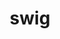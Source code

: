 ---
title: "swig"
layout: cache
categories: [package, develop-2023-09-10]
meta: {"versions": ["4.0.2-fortran", "4.1.1"], "compilers": ["gcc@=11.1.0", "gcc@=11.3.0", "oneapi@=2023.2.0"], "oss": ["ubuntu20.04", "ubuntu22.04"], "platforms": ["linux"], "targets": ["ppc64le", "x86_64", "x86_64_v3"], "stacks": ["data-vis-sdk", "e4s", "e4s-oneapi", "e4s-power", "gpu-tests", "ml-linux-x86_64-cpu", "ml-linux-x86_64-cuda", "ml-linux-x86_64-rocm", "root"], "num_specs": 7, "num_specs_by_stack": {"e4s-power": 2, "root": 7, "e4s-oneapi": 2, "gpu-tests": 1, "e4s": 2, "data-vis-sdk": 1, "ml-linux-x86_64-rocm": 1, "ml-linux-x86_64-cuda": 1, "ml-linux-x86_64-cpu": 1}}
spec_details: [{"hash": "viewtmzkwsd6xx7u76h7x3ukm2lo63tp", "compiler": "gcc@=11.1.0", "versions": ["4.1.1"], "os": "ubuntu20.04", "platform": "linux", "target": "ppc64le", "variants": ["build_system=autotools"], "stacks": ["e4s-power", "root"], "size": "-", "tarball": "https://binaries.spack.io/releases/develop-2023-09-10/build_cache/linux-ubuntu20.04-ppc64le/gcc-11.1.0/swig-4.1.1/linux-ubuntu20.04-ppc64le-gcc-11.1.0-swig-4.1.1-viewtmzkwsd6xx7u76h7x3ukm2lo63tp.spack"}, {"hash": "3t67qoorawkpltf74lref43rntuidq3u", "compiler": "gcc@=11.1.0", "versions": ["4.0.2-fortran"], "os": "ubuntu20.04", "platform": "linux", "target": "ppc64le", "variants": ["build_system=autotools"], "stacks": ["e4s-power", "root"], "size": "-", "tarball": "https://binaries.spack.io/releases/develop-2023-09-10/build_cache/linux-ubuntu20.04-ppc64le/gcc-11.1.0/swig-4.0.2-fortran/linux-ubuntu20.04-ppc64le-gcc-11.1.0-swig-4.0.2-fortran-3t67qoorawkpltf74lref43rntuidq3u.spack"}, {"hash": "hqhdj75txud2l7y4p365q4ko2frtm6rv", "compiler": "oneapi@=2023.2.0", "versions": ["4.1.1"], "os": "ubuntu20.04", "platform": "linux", "target": "x86_64", "variants": ["build_system=autotools"], "stacks": ["root", "e4s-oneapi"], "size": "-", "tarball": "https://binaries.spack.io/releases/develop-2023-09-10/build_cache/linux-ubuntu20.04-x86_64/oneapi-2023.2.0/swig-4.1.1/linux-ubuntu20.04-x86_64-oneapi-2023.2.0-swig-4.1.1-hqhdj75txud2l7y4p365q4ko2frtm6rv.spack"}, {"hash": "ezsyxl46i42hlcs7r6ptgffdgvkx4do3", "compiler": "oneapi@=2023.2.0", "versions": ["4.0.2-fortran"], "os": "ubuntu20.04", "platform": "linux", "target": "x86_64", "variants": ["build_system=autotools"], "stacks": ["root", "e4s-oneapi"], "size": "-", "tarball": "https://binaries.spack.io/releases/develop-2023-09-10/build_cache/linux-ubuntu20.04-x86_64/oneapi-2023.2.0/swig-4.0.2-fortran/linux-ubuntu20.04-x86_64-oneapi-2023.2.0-swig-4.0.2-fortran-ezsyxl46i42hlcs7r6ptgffdgvkx4do3.spack"}, {"hash": "znrljjiqh46lh6i2jzii5qtiulpkdlqy", "compiler": "gcc@=11.1.0", "versions": ["4.0.2-fortran"], "os": "ubuntu20.04", "platform": "linux", "target": "x86_64_v3", "variants": ["build_system=autotools"], "stacks": ["root", "gpu-tests", "e4s"], "size": "-", "tarball": "https://binaries.spack.io/releases/develop-2023-09-10/build_cache/linux-ubuntu20.04-x86_64_v3/gcc-11.1.0/swig-4.0.2-fortran/linux-ubuntu20.04-x86_64_v3-gcc-11.1.0-swig-4.0.2-fortran-znrljjiqh46lh6i2jzii5qtiulpkdlqy.spack"}, {"hash": "hu6rr2dqyr6uvguemotikm7cgfslc6m4", "compiler": "gcc@=11.1.0", "versions": ["4.1.1"], "os": "ubuntu20.04", "platform": "linux", "target": "x86_64_v3", "variants": ["build_system=autotools"], "stacks": ["root", "e4s", "data-vis-sdk"], "size": "-", "tarball": "https://binaries.spack.io/releases/develop-2023-09-10/build_cache/linux-ubuntu20.04-x86_64_v3/gcc-11.1.0/swig-4.1.1/linux-ubuntu20.04-x86_64_v3-gcc-11.1.0-swig-4.1.1-hu6rr2dqyr6uvguemotikm7cgfslc6m4.spack"}, {"hash": "onhr3debxu6aicxokvclapdqkfzosbhi", "compiler": "gcc@=11.3.0", "versions": ["4.0.2-fortran"], "os": "ubuntu22.04", "platform": "linux", "target": "x86_64_v3", "variants": ["build_system=autotools"], "stacks": ["ml-linux-x86_64-rocm", "root", "ml-linux-x86_64-cuda", "ml-linux-x86_64-cpu"], "size": "-", "tarball": "https://binaries.spack.io/releases/develop-2023-09-10/build_cache/linux-ubuntu22.04-x86_64_v3/gcc-11.3.0/swig-4.0.2-fortran/linux-ubuntu22.04-x86_64_v3-gcc-11.3.0-swig-4.0.2-fortran-onhr3debxu6aicxokvclapdqkfzosbhi.spack"}]
---